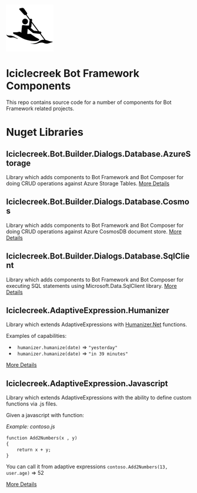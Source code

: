 ![icon](icon.png)

# Iciclecreek Bot Framework Components
This repo contains source code for a number of components for Bot Framework related projects.

# Nuget Libraries

## Iciclecreek.Bot.Builder.Dialogs.Database.AzureStorage
Library which adds components to Bot Framework and Bot Composer for doing CRUD operations against Azure Storage Tables.
[More Details](source/Libraries/Iciclecreek.Bot.Builder.Dialogs.Database.AzureStorage/)

## Iciclecreek.Bot.Builder.Dialogs.Database.Cosmos
Library which adds components to Bot Framework and Bot Composer for doing CRUD operations against Azure CosmosDB document store.
[More Details](source/Libraries/Iciclecreek.Bot.Builder.Dialogs.Database.Cosmos/)

## Iciclecreek.Bot.Builder.Dialogs.Database.SqlClient
Library which adds components to Bot Framework and Bot Composer for executing SQL statements using Microsoft.Data.SqlClient library.
[More Details](source/Libraries/Iciclecreek.Bot.Builder.Dialogs.Database.SqlClient/)


## Iciclecreek.AdaptiveExpression.Humanizer
 Library which extends AdaptiveExpressions with [Humanizer.Net](https://humanizr.net/) functions.

 Examples of capabilities:
 
* ``` humanizer.humanize(date)``` => ```"yesterday" ```
* ``` humanizer.humanize(date)``` => ```"in 39 minutes" ```

 [More Details](source/Libraries/Iciclecreek.AdaptiveExpressions.Humanizer/)

## Iciclecreek.AdaptiveExpression.Javascript
Library which extends AdaptiveExpressions with the ability to define custom functions via .js files.

Given a javascript with function:

*Example: contoso.js*
```
function Add2Numbers(x , y)
{
    return x + y;
}
```

You can call it from adaptive expressions
 ``` contoso.Add2Numbers(13, user.age) ``` => 52

[More Details](source/Libraries/Iciclecreek.AdaptiveExpressions.Javascript)

